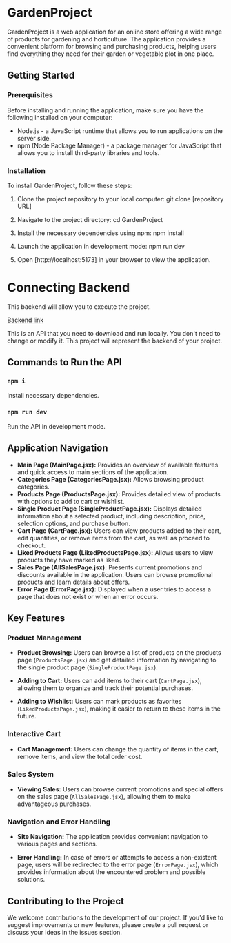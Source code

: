# GardenProject

GardenProject is a web application for an online store offering a wide range of products for gardening and horticulture. The application provides a convenient platform for browsing and purchasing products, helping users find everything they need for their garden or vegetable plot in one place.

## Getting Started

### Prerequisites

Before installing and running the application, make sure you have the following installed on your computer:

- Node.js - a JavaScript runtime that allows you to run applications on the server side.
- npm (Node Package Manager) - a package manager for JavaScript that allows you to install third-party libraries and tools.

### Installation

To install GardenProject, follow these steps:

1. Clone the project repository to your local computer:
   git clone [repository URL]

2. Navigate to the project directory:
   cd GardenProject

3. Install the necessary dependencies using npm:
   npm install

4. Launch the application in development mode:
   npm run dev

5. Open [http://localhost:5173] in your browser to view the application.

# Connecting Backend

This backend will allow you to execute the project.

[Backend link](https://github.com/HaykInanc/telran_project_backend)

This is an API that you need to download and run locally. You don't need to change or modify it. This project will represent the backend of your project.

## Commands to Run the API

### `npm i`

Install necessary dependencies.

### `npm run dev`

Run the API in development mode.

## Application Navigation

- **Main Page (MainPage.jsx):** Provides an overview of available features and quick access to main sections of the application.
- **Categories Page (CategoriesPage.jsx):** Allows browsing product categories.
- **Products Page (ProductsPage.jsx):** Provides detailed view of products with options to add to cart or wishlist.
- **Single Product Page (SingleProductPage.jsx):** Displays detailed information about a selected product, including description, price, selection options, and purchase button.
- **Cart Page (CartPage.jsx):** Users can view products added to their cart, edit quantities, or remove items from the cart, as well as proceed to checkout.
- **Liked Products Page (LikedProductsPage.jsx):** Allows users to view products they have marked as liked.
- **Sales Page (AllSalesPage.jsx):** Presents current promotions and discounts available in the application. Users can browse promotional products and learn details about offers.
- **Error Page (ErrorPage.jsx):** Displayed when a user tries to access a page that does not exist or when an error occurs.

## Key Features

### Product Management

- **Product Browsing:** Users can browse a list of products on the products page (`ProductsPage.jsx`) and get detailed information by navigating to the single product page (`SingleProductPage.jsx`).

- **Adding to Cart:** Users can add items to their cart (`CartPage.jsx`), allowing them to organize and track their potential purchases.

- **Adding to Wishlist:** Users can mark products as favorites (`LikedProductsPage.jsx`), making it easier to return to these items in the future.

### Interactive Cart

- **Cart Management:** Users can change the quantity of items in the cart, remove items, and view the total order cost.

### Sales System

- **Viewing Sales:** Users can browse current promotions and special offers on the sales page (`AllSalesPage.jsx`), allowing them to make advantageous purchases.

### Navigation and Error Handling

- **Site Navigation:** The application provides convenient navigation to various pages and sections.

- **Error Handling:** In case of errors or attempts to access a non-existent page, users will be redirected to the error page (`ErrorPage.jsx`), which provides information about the encountered problem and possible solutions.

## Contributing to the Project

We welcome contributions to the development of our project. If you'd like to suggest improvements or new features, please create a pull request or discuss your ideas in the issues section.
